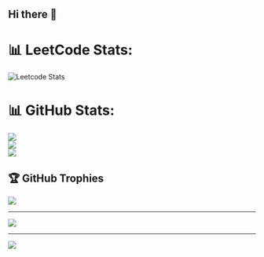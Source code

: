 ## Hi there 👋
# 📊 LeetCode Stats:
![Leetcode Stats](https://leetcard.jacoblin.cool/apxtj?ext=activity)
# 📊 GitHub Stats:
![](https://github-readme-stats.vercel.app/api?username=apxtj&theme=dark&hide_border=false&include_all_commits=false&count_private=false)<br/>
![](https://github-readme-streak-stats.herokuapp.com/?user=apxtj&theme=dark&hide_border=false)<br/>
![](https://github-readme-stats.vercel.app/api/top-langs/?username=apxtj&theme=dark&hide_border=false&include_all_commits=false&count_private=false&layout=compact)
## 🏆 GitHub Trophies
![](https://github-profile-trophy.vercel.app/?username=apxtj&theme=radical&no-frame=false&no-bg=true&margin-w=4)

---
[![](https://visitcount.itsvg.in/api?id=apxtj&icon=9&color=12)](https://visitcount.itsvg.in)

<!-- Proudly created with GPRM ( https://gprm.itsvg.in ) -->

---
[![](https://visitcount.itsvg.in/api?id=apxtj&icon=0&color=0)](https://visitcount.itsvg.in)

<!-- Proudly created with GPRM ( https://gprm.itsvg.in ) -->
<!--
**apxtj/apxtj** is a ✨ _special_ ✨ repository because its `README.md` (this file) appears on your GitHub profile.

Here are some ideas to get you started:

- 🔭 I’m currently working on ...
- 🌱 I’m currently learning ...
- 👯 I’m looking to collaborate on ...
- 🤔 I’m looking for help with ...
- 💬 Ask me about ...
- 📫 How to reach me: ...
- 😄 Pronouns: ...
- ⚡ Fun fact: ...
-->

